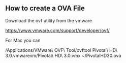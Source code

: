 ## How to create a OVA File

Download the ovf utility from the vmware

https://www.vmware.com/support/developer/ovf/

For Mac you can

/Applications/VMware\ OVF\ Tool/ovftool Pivotal\ HD\ 3.0.vmwarevm/Pivotal\ HD\ 3.0.vmx ~/PivotalHD30.ova
